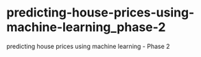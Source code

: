 # predicting-house-prices-using-machine-learning_phase-2
 predicting house prices using machine learning - Phase 2
